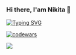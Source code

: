 ### Hi there, I'am Nikita 👋
[![Typing SVG](https://readme-typing-svg.herokuapp.com?color=%2336BCF7&lines=Computer+science+student)](https://git.io/typing-svg)

[![codewars](https://www.codewars.com/users/begenFys/badges/large)](https://www.codewars.com/users/begenFys)  

![](https://github-profile-summary-cards.vercel.app/api/cards/profile-details?username=begenFys&theme=solarized_dark)
<!--
**begenFys/begenFys** is a ✨ _special_ ✨ repository because its `README.md` (this file) appears on your GitHub profile.

Here are some ideas to get you started:

- 🔭 I’m currently working on ...
- 🌱 I’m currently learning ...
- 👯 I’m looking to collaborate on ...
- 🤔 I’m looking for help with ...
- 💬 Ask me about ...
- 📫 How to reach me: ...
- 😄 Pronouns: ...
- ⚡ Fun fact: ...
-->
